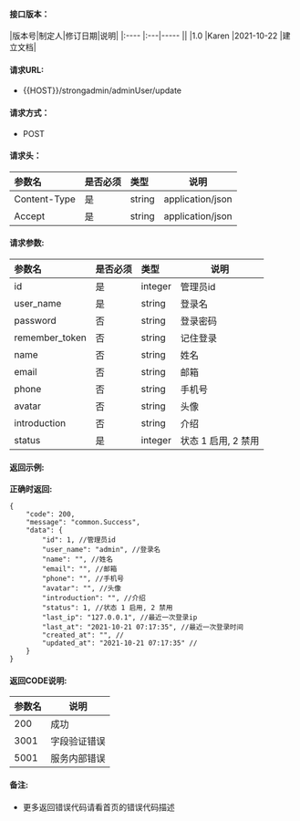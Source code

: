 #### 接口版本：

|版本号|制定人|修订日期|说明|
|:----    |:---|-----   ||
|1.0 |Karen  |2021-10-22 |建立文档|

#### 请求URL:

- {{HOST}}/strongadmin/adminUser/update

#### 请求方式：

- POST

#### 请求头：

|参数名|是否必须|类型|说明|
|:----    |:---|:----- |-----   |
|Content-Type |是  |string |application/json   |
|Accept |是  |string |application/json   |

#### 请求参数:

|参数名|是否必须|类型|说明|
|:----    |:---|:----- |-----   |
|id |是  |integer |管理员id   |
|user_name |是  |string |登录名   |
|password |否  |string |登录密码   |
|remember_token |否  |string |记住登录   |
|name |否  |string |姓名   |
|email |否  |string |邮箱   |
|phone |否  |string |手机号   |
|avatar |否  |string |头像   |
|introduction |否  |string |介绍   |
|status |是  |integer |状态 1 启用, 2 禁用   |

#### 返回示例:

**正确时返回:**

```
{
    "code": 200,
    "message": "common.Success",
    "data": {
        "id": 1, //管理员id
        "user_name": "admin", //登录名
        "name": "", //姓名
        "email": "", //邮箱
        "phone": "", //手机号
        "avatar": "", //头像
        "introduction": "", //介绍
        "status": 1, //状态 1 启用, 2 禁用
        "last_ip": "127.0.0.1", //最近一次登录ip
        "last_at": "2021-10-21 07:17:35", //最近一次登录时间
        "created_at": "", //
        "updated_at": "2021-10-21 07:17:35" //
    }
}
```

#### 返回CODE说明:

|参数名|说明|
|:----- |----- |
|200 |成功  |
|3001 |字段验证错误  |
|5001|服务内部错误|

#### 备注:

- 更多返回错误代码请看首页的错误代码描述